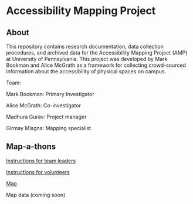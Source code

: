 # Accessibility Mapping Project

## About
This repository contains research documentation, data collection procedures, and archived data for the Accessibility Mapping Project (AMP) at University of Pennsylvania. This project was developed by Mark Bookman and Alice McGrath as a framework for collecting crowd-sourced information about the accessibility of physical spaces on campus. 

Team:

Mark Bookman: Primary Investigator

Alice McGrath: Co-investigator

Madhura Gurav: Project manager

Girmay Misgna: Mapping specialist

## Map-a-thons

[Instructions for team leaders](https://github.com/AccessibilityMapping/AMP/blob/master/TeamLeaderInstructions.md)

[Instructions for volunteers](LINK)

[Map](LINK)

Map data (coming soon)